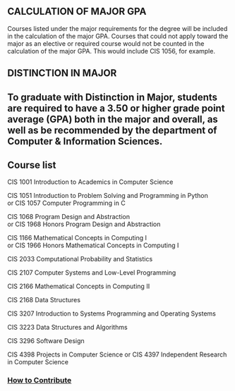 ## CALCULATION OF MAJOR GPA
Courses listed under the major requirements for the degree will be included in the calculation of the major GPA. Courses that could not apply toward the major as an elective or required course would not be counted in the calculation of the major GPA. This would include CIS 1056, for example.

## DISTINCTION IN MAJOR

To graduate with Distinction in Major, students are required to have a 3.50 or higher grade point average (GPA) both in the major and overall, as well as be recommended by the department of Computer & Information Sciences.
---------------------
## Course list
CIS 1001	Introduction to Academics in Computer Science	

CIS 1051	Introduction to Problem Solving and Programming in Python	
or CIS 1057	Computer Programming in C

CIS 1068	Program Design and Abstraction	
or CIS 1968	Honors Program Design and Abstraction

CIS 1166	Mathematical Concepts in Computing I	
or CIS 1966	Honors Mathematical Concepts in Computing I

CIS 2033	Computational Probability and Statistics	

CIS 2107	Computer Systems and Low-Level Programming	

CIS 2166	Mathematical Concepts in Computing II	

CIS 2168	Data Structures	

CIS 3207	Introduction to Systems Programming and Operating Systems	

CIS 3223	Data Structures and Algorithms	

CIS 3296	Software Design	

CIS 4398	Projects in Computer Science 
or CIS 4397	Independent Research in Computer Science


### [How to Contribute](https://github.com/Vaporjawn/Temple-University-Computer-Science-Resources/blob/master/contributing.md)